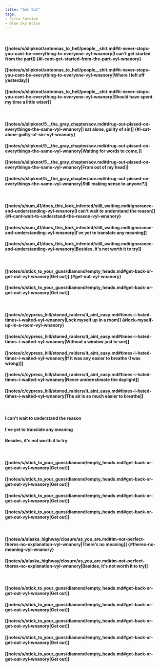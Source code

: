 ```yaml
---
title: "Get Out"
tags:
- Circa Survive
- Blue Sky Noise
---
```

&nbsp;
#### [[notes/s/slipknot/antennas_to_hell/people__shit.md#it-never-stops-you-cant-be-everything-to-everyone-vyl-wnanory|I can't get started from the part]] {#i-cant-get-started-from-the-part-vyl-wnanory}
#### [[notes/s/slipknot/antennas_to_hell/people__shit.md#it-never-stops-you-cant-be-everything-to-everyone-vyl-wnanory|Where I left off yesterday]]
#### [[notes/s/slipknot/antennas_to_hell/people__shit.md#it-never-stops-you-cant-be-everything-to-everyone-vyl-wnanory|Should have spent my time a little wiser]]
&nbsp;
#### [[notes/s/slipknot/5__the_gray_chapter/aov.md#drug-out-pissed-on-everythings-the-same-vyl-wnanory|I sat alone, guilty of sin]] {#i-sat-alone-guilty-of-sin-vyl-wnanory}
#### [[notes/s/slipknot/5__the_gray_chapter/aov.md#drug-out-pissed-on-everythings-the-same-vyl-wnanory|Waiting for words to come,]]
#### [[notes/s/slipknot/5__the_gray_chapter/aov.md#drug-out-pissed-on-everythings-the-same-vyl-wnanory|From out of my head]]
#### [[notes/s/slipknot/5__the_gray_chapter/aov.md#drug-out-pissed-on-everythings-the-same-vyl-wnanory|Still making sense to anyone?]]
&nbsp;
#### [[notes/s/sum_41/does_this_look_infected/still_waiting.md#ignorance-and-understanding-vyl-wnanory|I can't wait to understand the reason]] {#i-cant-wait-to-understand-the-reason-vyl-wnanory}
#### [[notes/s/sum_41/does_this_look_infected/still_waiting.md#ignorance-and-understanding-vyl-wnanory|I've yet to translate any meaning]]
#### [[notes/s/sum_41/does_this_look_infected/still_waiting.md#ignorance-and-understanding-vyl-wnanory|Besides, it's not worth it to try]]
&nbsp;
#### [[notes/s/stick_to_your_guns/diamond/empty_heads.md#get-back-or-get-out-vyl-wnanory|Get out]] {#get-out-vyl-wnanory}
#### [[notes/s/stick_to_your_guns/diamond/empty_heads.md#get-back-or-get-out-vyl-wnanory|Get out]]
&nbsp;
#### [[notes/c/cypress_hill/stoned_raiders/it_aint_easy.md#times-i-hated-times-i-waited-vyl-wnanory|Lock myself up in a room]] {#lock-myself-up-in-a-room-vyl-wnanory}
#### [[notes/c/cypress_hill/stoned_raiders/it_aint_easy.md#times-i-hated-times-i-waited-vyl-wnanory|Without a window just to see]]
#### [[notes/c/cypress_hill/stoned_raiders/it_aint_easy.md#times-i-hated-times-i-waited-vyl-wnanory|If it was any easier to breathe (I was wrong)]]
#### [[notes/c/cypress_hill/stoned_raiders/it_aint_easy.md#times-i-hated-times-i-waited-vyl-wnanory|Never underestimate the daylight]]
#### [[notes/c/cypress_hill/stoned_raiders/it_aint_easy.md#times-i-hated-times-i-waited-vyl-wnanory|The air is so much easier to breathe]]
&nbsp;
#### I can't wait to understand the reason
#### I've yet to translate any meaning
#### Besides, it's not worth it to try
&nbsp;
#### [[notes/s/stick_to_your_guns/diamond/empty_heads.md#get-back-or-get-out-vyl-wnanory|Get out]]
#### [[notes/s/stick_to_your_guns/diamond/empty_heads.md#get-back-or-get-out-vyl-wnanory|Get out]]
#### [[notes/s/stick_to_your_guns/diamond/empty_heads.md#get-back-or-get-out-vyl-wnanory|Get out]]
#### [[notes/s/stick_to_your_guns/diamond/empty_heads.md#get-back-or-get-out-vyl-wnanory|Get out]]
&nbsp;
#### [[notes/a/alaska_highway/closure/as_you_are.md#im-not-perfect-theres-no-explanation-vyl-wnanory|There's no meaning]] {#theres-no-meaning-vyl-wnanory}
#### [[notes/a/alaska_highway/closure/as_you_are.md#im-not-perfect-theres-no-explanation-vyl-wnanory|Besides, it's not worth it to try]]
&nbsp;
#### [[notes/s/stick_to_your_guns/diamond/empty_heads.md#get-back-or-get-out-vyl-wnanory|Get out]]
#### [[notes/s/stick_to_your_guns/diamond/empty_heads.md#get-back-or-get-out-vyl-wnanory|Get out]]
#### [[notes/s/stick_to_your_guns/diamond/empty_heads.md#get-back-or-get-out-vyl-wnanory|Get out]]
#### [[notes/s/stick_to_your_guns/diamond/empty_heads.md#get-back-or-get-out-vyl-wnanory|Get out]]
#### [[notes/s/stick_to_your_guns/diamond/empty_heads.md#get-back-or-get-out-vyl-wnanory|Get out]]
